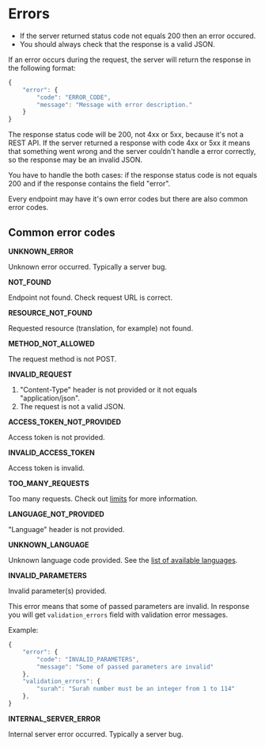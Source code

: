 # Errors

* If the server returned status code not equals 200 then an error occured.
* You should always check that the response is a valid JSON.

If an error occurs during the request, the server will return the response in the following format:

```javascript
{
    "error": {
        "code": "ERROR_CODE",
        "message": "Message with error description."
    }
}
```

The response status code will be 200, not 4xx or 5xx, because it's not a REST API. If the server returned a response with code 4xx or 5xx it means that something went wrong and the server couldn't handle a error correctly, so the response may be an invalid JSON.

You have to handle the both cases: if the response status code is not equals 200 and if the response contains the field "error".

Every endpoint may have it's own error codes but there are also common error codes.

## Common error codes

**UNKNOWN\_ERROR**

Unknown error occurred. Typically a server bug.

**NOT\_FOUND**

Endpoint not found. Check request URL is correct.

**RESOURCE\_NOT\_FOUND**

Requested resource \(translation, for example\) not found.

**METHOD\_NOT\_ALLOWED**

The request method is not POST.

**INVALID\_REQUEST**

1. "Content-Type" header is not provided or it not equals "application/json".
2. The request is not a valid JSON.

**ACCESS\_TOKEN\_NOT\_PROVIDED**

Access token is not provided.

**INVALID\_ACCESS\_TOKEN**

Access token is invalid.

**TOO\_MANY\_REQUESTS**

Too many requests. Check out [limits](limits.md) for more information.

**LANGUAGE\_NOT\_PROVIDED**

"Language" header is not provided.

**UNKNOWN\_LANGUAGE**

Unknown language code provided. See the [list of available languages](https://github.com/quranacademy/digital-quran-docs/tree/5ac35f82b33be44b98843418794dc47bf7dcdf68/api/available-languages.md).

**INVALID\_PARAMETERS**

Invalid parameter\(s\) provided.

This error means that some of passed parameters are invalid. In response you will get `validation_errors` field with validation error messages.

Example:

```javascript
{
    "error": {
        "code": "INVALID_PARAMETERS",
        "message": "Some of passed parameters are invalid"
    },
    "validation_errors": {
        "surah": "Surah number must be an integer from 1 to 114"
    },
}
```

**INTERNAL\_SERVER\_ERROR**

Internal server error occurred. Typically a server bug.

